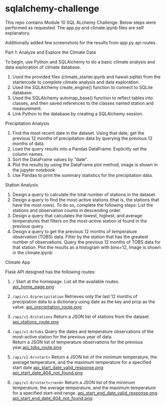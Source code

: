 # sqlalchemy-challenge

This repo contains Module 10 SQL ALchemy Challenge. Below steps were performed as requested. The app.py and climate.ipynb files are self explanatory. 

Additionally added few screenshots for the results from app.py api routes.

Part 1: Analyze and Explore the Climate Data

To begin, use Python and SQLAlchemy to do a basic climate analysis and data exploration of climate database.
1. Used the provided files (climate_starter.ipynb and hawaii.sqlite) from the startercode to complete climate analysis and data exploration.
2. Used the SQLAlchemy create_engine() function to connect to SQLite database.
3. Used the SQLAlchemy automap_base() function to reflect tables into classes, and then saved references to the classes named station and measurement.
4. Link Python to the database by creating a SQLAlchemy session.

Precipitation Analysis
1. Find the most recent date in the dataset.
    Using that date, get the previous 12 months of precipitation data by querying the previous 12 months of data.
2. Load the query results into a Pandas DataFrame. Explicitly set the column names.
3. Sort the DataFrame values by "date".
4. Plot the results by using the DataFrame plot method, image is shown in the jupyter notebook
5. Use Pandas to print the summary statistics for the precipitation data.

Station Analysis

1. Design a query to calculate the total number of stations in the dataset.
2. Design a query to find the most-active stations (that is, the stations that have the most rows). To do so, complete the following steps:
    List the stations and observation counts in descending order.
3. Design a query that calculates the lowest, highest, and average temperatures that filters on the most-active station id found in the previous query
4. Design a query to get the previous 12 months of temperature observation (TOBS) data. 
    Filter by the station that has the greatest number of observations.
    Query the previous 12 months of TOBS data for that station.
    Plot the results as a histogram with bins=12, Image is shown in the climate.ipynb

Climate App

Flask API designed has the following routes:

1. `/`
    Start at the homepage.
    List all the available routes. [api_home_page.png](./Screenshots/api_home_page.png)

2. `/api/v1.0/precipitation`
    Retrieves only the last 12 months of precipiation data to a dictionary using date as the key and prcp as the value. [api_precipitation_route.png](Screenshots/api_precipitation_route.png)

3. `/api/v1.0/stations`
    Return a JSON list of stations from the dataset. [api_stations_route.png](Screenshots/api_stations_route.png)

4. `/api/v1.0/tobs`
    Query the dates and temperature observations of the most-active station for the previous year of data.  
    Return a JSON list of temperature observations for the previous year.[api_tobs_route.png](Screenshots/api_tobs_route.png)

5. `/api/v1.0/<start>`
    Return a JSON list of the minimum temperature, the average temperature, and the maximum temperature for a specified start date 
    [api_start_date_valid_response.png](Screenshots/api_start_date_valid_response.png)
    [api_start_date_404_not_found.png](Screenshots/api_start_date_404_not_found.png)

6. `/api/v1.0/<start>/<end>`
    Return a JSON list of the minimum temperature, the average temperature, and the maximum temperature for a specified start-end range.
    [api_start_end_date_valid_response.png](Screenshots/api_start_end_date_valid_response.png)
    [api_start_end_date_404_not_found.png](Screenshots/api_start_end_date_404_not_found.png)


